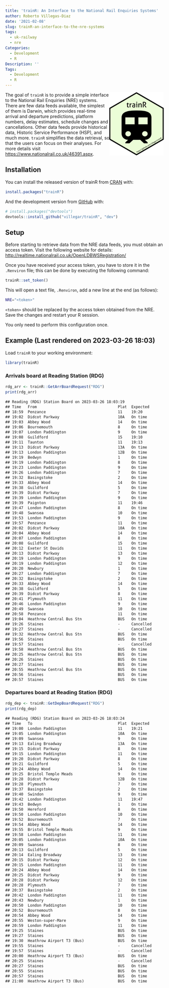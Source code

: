 ```yaml
---
title: 'trainR: An Interface to the National Rail Enquiries Systems'
author: Roberto Villegas-Diaz
date: '2021-02-08'
slug: trainR-an-interface-to-the-nre-systems
tags:
  - uk-railway
  - nre
Categories:
  - Development
  - R
Description: ''
Tags:
  - Development
  - R
---
```


<img src="https://raw.githubusercontent.com/villegar/trainR/main/inst/images/logo.png" alt="logo" align="right" height=200px/>

The goal of `trainR` is to provide a simple interface to the 
National Rail Enquiries (NRE) systems. There are few data feeds 
available, the simplest of them is Darwin, which provides real-time 
arrival and departure predictions, platform numbers, delay estimates, 
schedule changes and cancellations. Other data feeds provide historical 
data, Historic Service Performance (HSP), and much more. `trainR` 
simplifies the data retrieval, so that the users can focus on their 
analyses. For more details visit 
https://www.nationalrail.co.uk/46391.aspx.

## Installation

You can install the released version of trainR from [CRAN](https://CRAN.R-project.org) with:

``` r
install.packages("trainR")
```

And the development version from [GitHub](https://github.com/) with:

``` r
# install.packages("devtools")
devtools::install_github("villegar/trainR", "dev")
```

## Setup
Before starting to retrieve data from the NRE data feeds, you must obtain an access token. 
Visit the following website for details: http://realtime.nationalrail.co.uk/OpenLDBWSRegistration/

Once you have received your access token, you have to store it in the `.Renviron` file; this can be 
done by executing the following command:


```r
trainR::set_token()
```

This will open a text file, `.Renviron`, add a new line at the end (as follows):

```bash
NRE="<token>"
```

`<token>` should be replaced by the access token obtained from the NRE. Save the changes and restart 
your R session.

You only need to perform this configuration once.

## Example (Last rendered on 2023-03-26 18:03)

Load `trainR` to your working environment:

```r
library(trainR)
```

### Arrivals board at Reading Station (RDG)


```r
rdg_arr <- trainR::GetArrBoardRequest("RDG")
print(rdg_arr)
```

```
## Reading (RDG) Station Board on 2023-03-26 18:03:19
## Time   From                                    Plat  Expected
## 18:59  Penzance                                11    19:20
## 19:02  Didcot Parkway                          10A   On time
## 19:03  Abbey Wood                              14    On time
## 19:06  Bournemouth                             8     On time
## 19:07  London Paddington                       9     On time
## 19:08  Guildford                               15    19:10
## 19:11  Taunton                                 11    19:13
## 19:13  Didcot Parkway                          13A   On time
## 19:13  London Paddington                       12B   On time
## 19:19  Bedwyn                                  1     On time
## 19:19  London Paddington                       8     On time
## 19:23  London Paddington                       9     On time
## 19:26  London Paddington                       7     On time
## 19:32  Basingstoke                             2     On time
## 19:33  Abbey Wood                              14    On time
## 19:38  Guildford                               5     On time
## 19:39  Didcot Parkway                          7     On time
## 19:39  London Paddington                       9     On time
## 19:39  Paignton                                11    19:46
## 19:47  London Paddington                       8     On time
## 19:48  Swansea                                 10    On time
## 19:53  London Paddington                       9     On time
## 19:57  Penzance                                11    On time
## 20:02  Didcot Parkway                          10A   On time
## 20:04  Abbey Wood                              14    On time
## 20:07  London Paddington                       8     On time
## 20:08  Guildford                               15    On time
## 20:12  Exeter St Davids                        11    On time
## 20:13  Didcot Parkway                          13    On time
## 20:19  London Paddington                       9     On time
## 20:19  London Paddington                       12    On time
## 20:20  Newbury                                 1     On time
## 20:27  London Paddington                       7     On time
## 20:32  Basingstoke                             2     On time
## 20:33  Abbey Wood                              14    On time
## 20:38  Guildford                               5     On time
## 20:39  Didcot Parkway                          8     On time
## 20:41  Plymouth                                11    On time
## 20:46  London Paddington                       9     On time
## 20:49  Swansea                                 10    On time
## 20:58  Penzance                                11    On time
## 19:04  Heathrow Central Bus Stn                BUS   On time
## 19:26  Staines                                 -     Cancelled
## 19:27  Staines                                 -     Cancelled
## 19:32  Heathrow Central Bus Stn                BUS   On time
## 19:56  Staines                                 BUS   On time
## 19:57  Staines                                 -     Cancelled
## 19:58  Heathrow Central Bus Stn                BUS   On time
## 20:25  Heathrow Central Bus Stn                BUS   On time
## 20:26  Staines                                 BUS   On time
## 20:27  Staines                                 BUS   On time
## 20:55  Heathrow Central Bus Stn                BUS   On time
## 20:56  Staines                                 BUS   On time
## 20:57  Staines                                 BUS   On time
```

### Departures board at Reading Station (RDG)


```r
rdg_dep <- trainR::GetDepBoardRequest("RDG")
print(rdg_dep)
```

```
## Reading (RDG) Station Board on 2023-03-26 18:03:24
## Time   To                                      Plat  Expected
## 19:00  London Paddington                       11    19:21
## 19:05  London Paddington                       10A   On time
## 19:09  Swansea                                 9     On time
## 19:13  Ealing Broadway                         13A   On time
## 19:15  Didcot Parkway                          8     On time
## 19:15  London Paddington                       11    On time
## 19:20  Didcot Parkway                          8     On time
## 19:21  Guildford                               5     On time
## 19:24  Abbey Wood                              14    On time
## 19:25  Bristol Temple Meads                    9     On time
## 19:28  Didcot Parkway                          12B   On time
## 19:28  Plymouth                                7     On time
## 19:37  Basingstoke                             2     On time
## 19:40  Swindon                                 9     On time
## 19:42  London Paddington                       11    19:47
## 19:43  Bedwyn                                  1     On time
## 19:50  Hereford                                8     On time
## 19:50  London Paddington                       10    On time
## 19:52  Bournemouth                             7     On time
## 19:54  Abbey Wood                              14    On time
## 19:55  Bristol Temple Meads                    9     On time
## 19:58  London Paddington                       11    On time
## 20:05  London Paddington                       10A   On time
## 20:09  Swansea                                 8     On time
## 20:13  Guildford                               5     On time
## 20:14  Ealing Broadway                         13    On time
## 20:15  Didcot Parkway                          12    On time
## 20:15  London Paddington                       11    On time
## 20:24  Abbey Wood                              14    On time
## 20:25  Didcot Parkway                          9     On time
## 20:28  Didcot Parkway                          12    On time
## 20:28  Plymouth                                7     On time
## 20:37  Basingstoke                             2     On time
## 20:42  London Paddington                       11    On time
## 20:43  Newbury                                 1     On time
## 20:50  London Paddington                       10    On time
## 20:52  Bournemouth                             8     On time
## 20:54  Abbey Wood                              14    On time
## 20:55  Weston-super-Mare                       9     On time
## 20:59  London Paddington                       11    On time
## 19:25  Staines                                 BUS   On time
## 19:27  Staines                                 BUS   On time
## 19:30  Heathrow Airport T3 (Bus)               BUS   On time
## 19:55  Staines                                 -     Cancelled
## 19:57  Staines                                 -     Cancelled
## 20:00  Heathrow Airport T3 (Bus)               BUS   On time
## 20:25  Staines                                 -     Cancelled
## 20:27  Staines                                 BUS   On time
## 20:55  Staines                                 BUS   On time
## 20:57  Staines                                 BUS   On time
## 21:00  Heathrow Airport T3 (Bus)               BUS   On time
```
